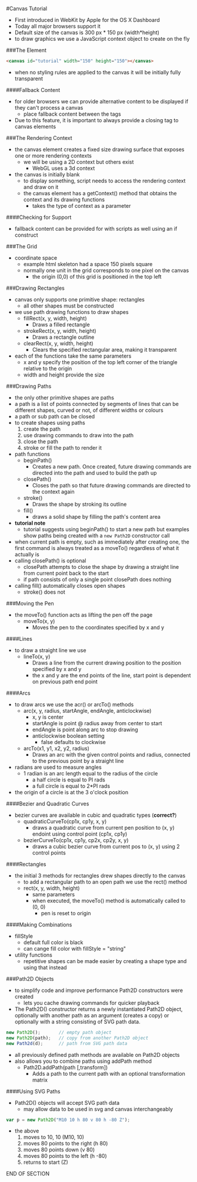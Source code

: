 #Canvas Tutorial

- First introduced in WebKit by Apple for the OS X Dashboard
- Today all major browsers support it
- Default size of the canvas is 300 px * 150 px (width*height)
- to draw graphics we use a JavaScript context object to create on the fly

###The <canvas> Element
```html
<canvas id="tutorial" width="150" height="150"></canvas>
```
- when no styling rules are applied to the canvas it will be initially fully transparent

####Fallback Content
- for older browsers we can provide alternative content to be displayed if they can't process a canvas
    - place fallback content between the tags
- Due to this feature, it is important to always provide a closing tag to canvas elements

###The Rendering Context
- the canvas element creates a fixed size drawing surface that exposes one or more rendering contexts
    - we will be using a 2D context but others exist
        - WebGL uses a 3d context
- the canvas is initially blank
    - to display something, script needs to access the rendering context and draw on it
    - the canvas element has a getContext() method that obtains the context and its drawing functions
        - takes the type of context as a parameter

####Checking for Support
- fallback content can be provided for with scripts as well using an if construct

###The Grid
- coordinate space
    - example html skeleton had a space 150 pixels square
    - normally one unit in the grid corresponds to one pixel on the canvas
        - the origin (0,0) of this grid is positioned in the top left

###Drawing Rectangles
- canvas only supports one primitive shape: rectangles
    - all other shapes must be constructed
- we use path drawing functions to draw shapes
    - fillRect(x, y, width, height)
        - Draws a filled rectangle
    - strokeRect(x, y, width, height)
        - Draws a rectangle outline
    - clearRect(x, y, width, height)
        - Clears the specified rectangular area, making it transparent
- each of the functions take the same parameters
    - x and y specify the position of the top left corner of the triangle relative to the origin
    - width and height provide the size

###Drawing Paths
- the only other primitive shapes are paths
- a path is a list of points connected by segments of lines that can be different shapes, curved or not, of different widths or colours
- a path or sub path can be closed
- to create shapes using paths
    1. create the path
    2. use drawing commands to draw into the path
    3. close the path
    4. stroke or fill the path to render it
- path functions
    - beginPath()
        - Creates a new path. Once created, future drawing commands are directed into the path and used to build the path up
    - closePath()
        - Closes the path so that future drawing commands are directed to the context again
    - stroke()
        - Draws the shape by stroking its outline
    - fill()
        - draws a solid shape by filling the path's content area
- **tutorial note**
    - tutorial suggests using beginPath() to start a new path but examples show paths being created with a ```new Path2D``` constructor call
- when current path is empty, such as immediately after creating one, the first command is always treated as a moveTo() regardless of what it actually is
- calling closePath() is optional
    - closePath attempts to close the shape by drawing a straight line from current point back to the start
    - if path consists of only a single point closePath does nothing
- calling fill() automatically closes open shapes
    - stroke() does not

###Moving the Pen
- the moveTo() function acts as lifting the pen off the page
    - moveTo(x, y)
        - Moves the pen to the coordinates specified by x and y

####Lines
- to draw a straight line we use
    - lineTo(x, y)
        - Draws a line from the current drawing position to the position specified by x and y
        - the x and y are the end points of the line, start point is dependent on previous path end point

####Arcs
- to draw arcs we use the acr() or arcTo() methods
    - arc(x, y, radius, startAngle, endAngle, anticlockwise)
        - x, y is center
        - startAngle is point @ radius away from center to start
        - endAngle is point along arc to stop drawing
        - anticlockwise boolean setting
            - false defaults to clockwise
    - arcTo(x1, y1, x2, y2, radius)
        - Draws an arc with the given control points and radius, connected to the previous point by a straight line
- radians are used to measure angles
    - 1 radian is an arc length equal to the radius of the circle
        - a half circle is equal to PI rads
        - a full circle is equal to 2*PI rads
- the origin of a circle is at the 3 o'clock position

####Bezier and Quadratic Curves
- bezier curves are available in cubic and quadratic types (**correct?**)
    - quadraticCurveTo(cp1x, cp1y, x, y)
        - draws a quadratic curve from current pen position to (x, y) endoint using control point (cp1x, cp1y)
    - bezierCurveTo(cp1x, cp1y, cp2x, cp2y, x, y)
        - draws a cubic bezier curve from current pos to (x, y) using 2 control points

####Rectangles
- the initial 3 methods for rectangles drew shapes directly to the canvas
    - to add a rectangular path to an open path we use the rect() method
    - rect(x, y, width, height)
        - same parameters
        - when executed, the moveTo() method is automatically called to (0, 0)
            - pen is reset to origin

####Making Combinations
- fillStyle
    - default full color is black
    - can cange fill color with fillStyle = "string"
- utility functions
    - repetitive shapes can be made easier by creating a shape type and using that instead

###Path2D Objects
- to simplify code and improve performance Path2D constructors were created
    - lets you cache drawing commands for quicker playback
- The Path2D() constructor returns a newly instantiated Path2D object, optionally with another path as an argument (creates a copy) or optionally with a string consisting of SVG path data.
```javascript
new Path2D();       // empty path object
new Path2D(path);   // copy from another Path2D object
new Path2d(d);      // path from SVG path data
```
- all previously defined path methods are available on Path2D objects
- also allows you to combine paths using addPath method
    - Path2D.addPath(path [,transform])
        - Adds a path to the current path with an optional transformation matrix

####Using SVG Paths
- Path2D() objects will accept SVG path data
    - may allow data to be used in svg and canvas interchangeably
```javascript
var p = new Path2D("M10 10 h 80 v 80 h -80 Z");
```
- the above
    1. moves to 10, 10 (M10, 10)
    2. moves 80 points to the right (h 80)
    3. moves 80 points down (v 80)
    4. moves 80 points to the left (h -80)
    5. returns to start (Z)

END OF SECTION
